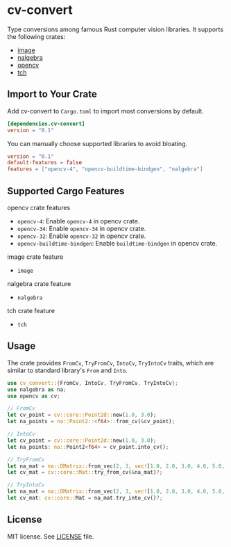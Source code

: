 # cv-convert

Type conversions among famous Rust computer vision libraries. It supports the following crates:

- [image](https://crates.io/crates/image)
- [nalgebra](https://crates.io/crates/nalgebra)
- [opencv](https://crates.io/crates/opencv)
- [tch](https://crates.io/crates/tch)

## Import to Your Crate

Add cv-convert to `Cargo.toml` to import most conversions by default.

```toml
[dependencies.cv-convert]
version = "0.1"
```

You can manually choose supported libraries to avoid bloating.

```toml
version = "0.1"
default-features = false
features = ["opencv-4", "opencv-buildtime-bindgen", "nalgebra"]
```

## Supported Cargo Features

opencv crate features

- `opencv-4`: Enable `opencv-4` in opencv crate.
- `opencv-34`: Enable `opencv-34` in opencv crate.
- `opencv-32`: Enable `opencv-32` in opencv crate.
- `opencv-buildtime-bindgen`: Enable `buildtime-bindgen` in opencv crate.

image crate feature

- `image`

nalgebra crate feature

- `nalgebra`

tch crate feature

- `tch`


## Usage

The crate provides `FromCv`, `TryFromCv`, `IntoCv`, `TryIntoCv` traits, which are similar to standard library's `From` and `Into`.

```rust
use cv_convert::{FromCv, IntoCv, TryFromCv, TryIntoCv};
use nalgebra as na;
use opencv as cv;

// FromCv
let cv_point = cv::core::Point2d::new(1.0, 3.0);
let na_points = na::Point2::<f64>::from_cv(&cv_point);

// IntoCv
let cv_point = cv::core::Point2d::new(1.0, 3.0);
let na_points: na::Point2<f64> = cv_point.into_cv();

// TryFromCv
let na_mat = na::DMatrix::from_vec(2, 3, vec![1.0, 2.0, 3.0, 4.0, 5.0, 6.0]);
let cv_mat = cv::core::Mat::try_from_cv(&na_mat)?;

// TryIntoCv
let na_mat = na::DMatrix::from_vec(2, 3, vec![1.0, 2.0, 3.0, 4.0, 5.0, 6.0]);
let cv_mat: cv::core::Mat = na_mat.try_into_cv()?;
```

## License

MIT license. See [LICENSE](LICENSE.txt) file.
